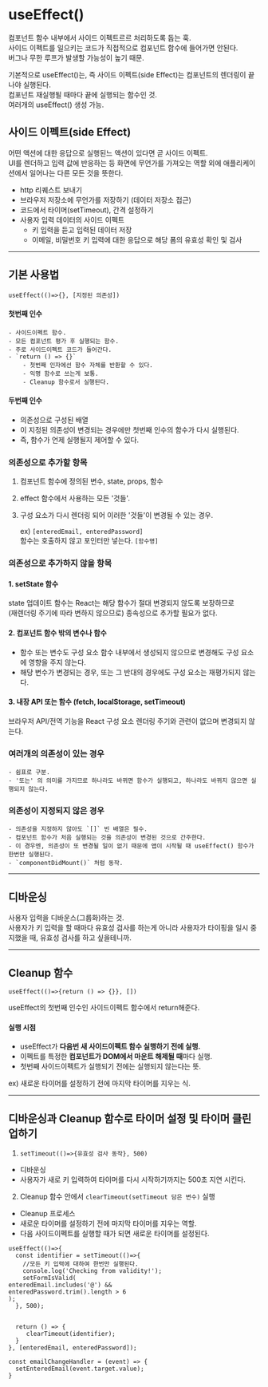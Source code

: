 # useEffect()

컴포넌트 함수 내부에서 사이드 이펙트르르 처리하도록 돕는 훅.  
사이드 이펙트를 일으키는 코드가 직접적으로 컴포넌트 함수에 들어가면 안된다.  
버그나 무한 루프가 발생할 가능성이 높기 때문.

기본적으로 useEffect()는, 즉 사이드 이펙트(side Effect)는 컴포넌트의 렌더링이 끝나야 실행된다.  
컴포넌트 재실행될 때마다 끝에 실행되는 함수인 것.  
여러개의 useEffect() 생성 가능.

## 사이드 이펙트(side Effect)

어떤 액션에 대한 응답으로 실행된느 액션이 있다면 곧 사이드 이펙트.  
UI를 렌더하고 입력 값에 반응하는 등 화면에 무언가를 가져오는 역할 외에 애플리케이션에서 일어나는 다른 모든 것을 뜻한다.

- http 리퀘스트 보내기
- 브라우저 저장소에 무언가를 저장하기 (데이터 저장소 접근)
- 코드에서 타이머(setTimeout), 간격 설정하기
- 사용자 입력 데이터의 사이드 이펙트
  - 키 입력을 듣고 입력된 데이터 저장
  - 이메일, 비밀번호 키 입력에 대한 응답으로 해당 폼의 유효성 확인 및 검사

---

## 기본 사용법

`useEffect(()=>{}, [지정된 의존성])`

#### 첫번째 인수

    - 사이드이펙트 함수.
    - 모든 컴포넌트 평가 후 실행되는 함수.
    - 주로 사이드이펙트 코드가 들어간다.
    - `return () => {}`
        - 첫번째 인자에선 함수 자체를 반환할 수 있다.
        - 익명 함수로 쓰는게 보통.
        - Cleanup 함수로서 실행된다.

#### 두번째 인수

- 의존성으로 구성된 배열
- 이 지정된 의존성이 변경되는 경우에만 첫번째 인수의 함수가 다시 실행된다.
- 즉, 함수가 언제 실행될지 제어할 수 있다.

### 의존성으로 추가할 항목

1. 컴포넌트 함수에 정의된 변수, state, props, 함수
2. effect 함수에서 사용하는 모든 '것들'.
3. 구성 요소가 다시 렌더링 되어 이러한 '것들'이 변경될 수 있는 경우.

   ex) `[enteredEmail, enteredPassword]`  
   함수는 호출하지 않고 포인터만 넣는다. `[함수명]`

### 의존성으로 추가하지 않을 항목

#### 1. setState 함수

state 업데이트 함수는 React는 해당 함수가 절대 변경되지 않도록 보장하므로  
 (재렌더링 주기에 따라 변하지 않으므로) 종속성으로 추가할 필요가 없다.

#### 2. 컴포넌트 함수 밖의 변수나 함수

- 함수 또는 변수도 구성 요소 함수 내부에서 생성되지 않으므로 변경해도 구성 요소에 영향을 주지 않는다.
- 해당 변수가 변경되는 경우, 또는 그 반대의 경우에도 구성 요소는 재평가되지 않는다.

#### 3. 내장 API 또는 함수 (fetch, localStorage, setTimeout)

브라우저 API/전역 기능을 React 구성 요소 렌더링 주기와 관련이 없으며 변경되지 않는다.

### 여러개의 의존성이 있는 경우

    - 쉼표로 구분.
    - '또는' 의 의미를 가지므로 하나라도 바뀌면 함수가 실행되고, 하나라도 바뀌지 않으면 실행되지 않는다.

### 의존성이 지정되지 않은 경우

    - 의존성을 지정하지 않아도 `[]` 빈 배열은 필수.
    - 컴포넌트 함수가 처음 실행되는 것을 의존성이 변경된 것으로 간주한다.
    - 이 경우엔, 의존성이 또 변경될 일이 없기 때문에 앱이 시작될 때 useEffect() 함수가 한번만 실행된다.
    - `componentDidMount()` 처럼 동작.

---

## 디바운싱

사용자 입력을 디바운스(그룹화)하는 것.  
사용자가 키 입력을 할 때마다 유효성 검사를 하는게 아니라 사용자가 타이핑을 일시 중지했을 때, 유효성 검사를 하고 싶을테니까.

---

## Cleanup 함수

`useEffect(()=>{return () => {}}, [])`

useEffect의 첫번째 인수인 사이드이펙트 함수에서 return해준다.

#### 실행 시점

- useEffect가 **다음번 새 사이드이펙트 함수 실행하기 전에 실행.**
- 이펙트를 특정한 **컴포넌트가 DOM에서 마운트 해제될 때**마다 실행.
- 첫번째 사이드이펙트가 실행되기 전에는 실행되지 않는다는 뜻.

ex) 새로운 타이머를 설정하기 전에 마지막 타이머를 지우는 식.

---

## 디바운싱과 Cleanup 함수로 타이머 설정 및 타이머 클린업하기

1. `setTimeout(()=>{유효성 검사 동작}, 500)`

- 디바운싱
- 사용자가 새로 키 입력하여 타이머를 다시 시작하기까지는 500초 지연 시킨다.

2. Cleanup 함수 안에서 `clearTimeout(setTimeout 담은 변수)` 실행

- Cleanup 프로세스
- 새로운 타이머를 설정하기 전에 마지막 타이머를 지우는 역할.
- 다음 사이드이펙트를 실행할 때가 되면 새로운 타이머를 설정된다.

```JSX
useEffect(()=>{
  const identifier = setTimeout(()=>{
    //모든 키 입력에 대하여 한번만 실행된다.
    console.log('Checking from validity!');
    setFormIsValid(
enteredEmail.includes('@') &&
enteredPassword.trim().length > 6
);
  }, 500);


  return () => {
     clearTimeout(identifier);
  }
}, [enteredEmail, enteredPassword]);

const emailChangeHandler = (event) => {
  setEnteredEmail(event.target.value);
}
```

